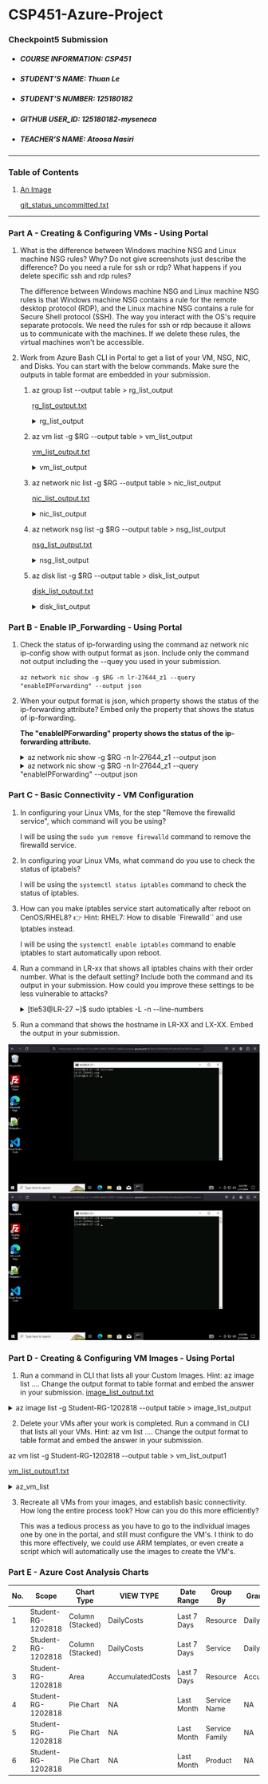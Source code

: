 # CSP451-Azure-Project

### Checkpoint5 Submission

* ##### COURSE INFORMATION: CSP451
* ##### STUDENT’S NAME: Thuan Le
* ##### STUDENT'S NUMBER: 125180182
* ##### GITHUB USER_ID: 125180182-myseneca
* ##### TEACHER’S NAME: Atoosa Nasiri
___

### Table of Contents

1. [An Image](#An-Image)

    [git_status_uncommitted.txt](git_status_uncommitted.txt)
---
### Part A - Creating & Configuring VMs - Using Portal

1. What is the difference between Windows machine NSG and Linux machine NSG rules? Why? Do not give screenshots just describe the difference? Do you need a rule for ssh or rdp? What happens if you delete specific ssh and rdp rules?

    <p>The difference between Windows machine NSG and Linux machine NSG rules is that Windows machine NSG contains a rule for the remote desktop protocol (RDP), and the Linux machine NSG contains a rule for Secure Shell protocol (SSH). The way you interact with the OS's require separate protocols. We need the rules for ssh or rdp because it allows us to communicate with the machines. If we delete these rules, the virtual machines won't be accessible.</p>

2. Work from Azure Bash CLI in Portal to get a list of your VM, NSG, NIC, and Disks. You can start with the below commands. Make sure the outputs in table format are embedded in your submission.

    1. az group list --output table > rg_list_output
    
        [rg_list_output.txt](/Checkpoint5/CP5-Outputs/rg_list_output)
        <details>
        <summary>rg_list_output</summary>
        
        ```
        Name                Location       Status
        ------------------  -------------  ---------
        Bastion_RG          canadacentral  Succeeded
        NetworkWatcherRG    canadacentral  Succeeded
        Student-RG-1202818  canadacentral  Succeeded

        ```
        
        </details>

    2. az vm list -g $RG --output table > vm_list_output
    
        [vm_list_output.txt](/Checkpoint5/CP5-Outputs/vm_list_output)
        <details>
        <summary>vm_list_output</summary>

        ```
        Name    ResourceGroup       Location       Zones
        ------  ------------------  -------------  -------
        LR-27   Student-RG-1202818  canadacentral  1
        LS-27   Student-RG-1202818  canadacentral  1
        WC-27   Student-RG-1202818  canadacentral  1
        WS-27   Student-RG-1202818  canadacentral  1

        ```

        </details>

    3. az network nic list -g $RG --output table > nic_list_output
        
        [nic_list_output.txt](/Checkpoint5/CP5-Outputs/nic_list_output)
        <details>
        <summary>nic_list_output</summary>

        ```
        AuxiliaryMode    AuxiliarySku    DisableTcpStateTracking    EnableAcceleratedNetworking    EnableIPForwarding    Location       MacAddress         Name         NicType    Primary    ProvisioningState    ResourceGroup       ResourceGuid                          VnetEncryptionSupported
        ---------------  --------------  -------------------------  -----------------------------  --------------------  -------------  -----------------  -----------  ---------  ---------  -------------------  ------------------  ------------------------------------  -------------------------
        None             None            False                      False                          False                 canadacentral  60-45-BD-5D-0F-3C  lr-27644_z1  Standard   True       Succeeded            Student-RG-1202818  8ee39a11-7b1a-4e09-b9aa-360016c33ea4  False
        None             None            False                      False                          False                 canadacentral  60-45-BD-5D-B0-2D  ls-27487_z1  Standard   True       Succeeded            Student-RG-1202818  64d29a5f-c48f-4201-8860-6879fcdf6af3  False
        None             None            False                      False                          False                 canadacentral  00-22-48-3C-BF-78  wc-27277_z1  Standard   True       Succeeded            Student-RG-1202818  ef8033b3-fb8a-4fc1-ad73-1564c03d6d8a  False
        None             None            False                      False                          False                 canadacentral  60-45-BD-60-76-58  ws-27435_z1  Standard   True       Succeeded            Student-RG-1202818  c07ed42b-ad1a-4bbf-9786-af7308a39061  False

        ```

        </details>

    4. az network nsg list -g $RG --output table > nsg_list_output

        [nsg_list_output.txt](/Checkpoint5/CP5-Outputs/nsg_list_output)
        <details>
        <summary>nsg_list_output</summary>

        ```
        Location       Name        ProvisioningState    ResourceGroup       ResourceGuid
        -------------  ----------  -------------------  ------------------  ------------------------------------
        canadacentral  LR-27-nsg   Succeeded            Student-RG-1202818  21a33ac3-709c-4328-b342-da65c63c1ca0
        canadacentral  LS-27-nsg   Succeeded            Student-RG-1202818  aa75a725-4ba9-4159-8e31-203bf33c11f4
        canadacentral  WC-27-nsg   Succeeded            Student-RG-1202818  f145ff6a-5c50-4d82-b09b-f7d132a34dc5
        canadacentral  WS-27-nsg   Succeeded            Student-RG-1202818  90080557-9cce-4e8c-86c3-123eca8fe27d
        canadacentral  WS27nsg300  Succeeded            Student-RG-1202818  0e276da9-48a4-4593-bef4-8af13b9958a6

        ```

        </details>
    
    5. az disk list -g $RG --output table > disk_list_output

        [disk_list_output.txt](/Checkpoint5/CP5-Outputs/disk_list_output)

        <details>
        <summary>disk_list_output</summary>

        ```
        HyperVGeneration    Location       Name             ProvisioningState    ResourceGroup
        ------------------  -------------  ---------------  -------------------  ------------------
        V2                  canadacentral  lr-27-ver-0.0.1  Succeeded            Student-RG-1202818
        V1                  canadacentral  lr-27-ver-2      Succeeded            Student-RG-1202818
        V2                  canadacentral  ls-27-ver-0.0.1  Succeeded            Student-RG-1202818
        V1                  canadacentral  ls-27-ver-2      Succeeded            Student-RG-1202818
        V2                  canadacentral  wc-27-ver-0.0.1  Succeeded            Student-RG-1202818
        V1                  canadacentral  wc-27-ver-2      Succeeded            Student-RG-1202818
        V2                  canadacentral  ws-27-ver-0.0.1  Succeeded            Student-RG-1202818
        V1                  canadacentral  ws-27-ver-2      Succeeded            Student-RG-1202818

        ```

        </details>
    
### Part B - Enable IP_Forwarding - Using Portal
1. Check the status of ip-forwarding using the command az network nic ip-config show with output format as json. Include only the command not output including the --quey you used in your submission.

    `az network nic show -g $RG -n lr-27644_z1 --query "enableIPForwarding" --output json`

2. When your output format is json, which property shows the status of the ip-forwarding attribute? Embed only the property that shows the status of ip-forwarding.
**<p> The "enableIPForwarding" property shows the status of the ip-forwarding attribute.</p>**
    <details>
        <summary>az network nic show -g $RG -n lr-27644_z1 --output json</summary>

    `"enableIPForwarding": true,`
    </details>

    <details>
        <summary>az network nic show -g $RG -n lr-27644_z1 --query "enableIPForwarding" --output json</summary>
    true
    </details>

### Part C - Basic Connectivity - VM Configuration

1. In configuring your Linux VMs, for the step "Remove the firewalld service", which command will you be using?
    
    I will be using the `sudo yum remove firewalld` command to remove the firewalld service.

2. In configuring your Linux VMs, what command do you use to check the status of iptabels?

    I will be using the `systemctl status iptables` command to check the status of iptables.

3. How can you make iptables service start automatically after reboot on CenOS/RHEL8? 👉 Hint: RHEL7: How to disable `Firewalld`` and use Iptables instead.

    I will be using the `systemctl enable iptables` command to enable iptables to start automatically upon reboot.

4. Run a command in LR-xx that shows all iptables chains with their order number. What is the default setting? Include both the command and its output in your submission. How could you improve these settings to be less vulnerable to attacks?

    <details>
    <p>The default setting are 5 input rules 1 forward rule, and 0 rules in output. In order to improve these settings to be less vulnerable to attacks, we can add a rule to reject all other protocols that we don't need.</p>

    <summary>[tle53@LR-27 ~]$ sudo iptables -L -n --line-numbers</summary>

    ```
    Chain INPUT (policy ACCEPT)
    num  target     prot opt source               destination
    1    ACCEPT     all  --  0.0.0.0/0            0.0.0.0/0            state RELATED,ESTABLISHED
    2    ACCEPT     icmp --  0.0.0.0/0            0.0.0.0/0
    3    ACCEPT     all  --  0.0.0.0/0            0.0.0.0/0
    4    ACCEPT     tcp  --  0.0.0.0/0            0.0.0.0/0            state NEW tcp dpt:22
    5    REJECT     all  --  0.0.0.0/0            0.0.0.0/0            reject-with icmp-host-prohibited

    Chain FORWARD (policy ACCEPT)
    num  target     prot opt source               destination
    1    REJECT     all  --  0.0.0.0/0            0.0.0.0/0            reject-with icmp-host-prohibited

    Chain OUTPUT (policy ACCEPT)
    num  target     prot opt source               destination
    ```
    </details>

5. Run a command that shows the hostname in LR-XX and LX-XX. Embed the output in your submission.

![LR_SS](/Checkpoint5/LR_SS.png)
![LS_SS](/Checkpoint5/LS_SS.png)


### Part D - Creating & Configuring VM Images - Using Portal

1. Run a command in CLI that lists all your Custom Images. Hint: az image list .... Change the output format to table format and embed the answer in your submission.
[image_list_output.txt](/Checkpoint5/CP5-Outputs/image_list_output)
<details>
<summary>az image list -g Student-RG-1202818 --output table > image_list_output</summary>

```
HyperVGeneration    Location       Name             ProvisioningState    ResourceGroup
------------------  -------------  ---------------  -------------------  ------------------
V2                  canadacentral  lr-27-ver-0.0.1  Succeeded            Student-RG-1202818
V1                  canadacentral  lr-27-ver-2      Succeeded            Student-RG-1202818
V2                  canadacentral  ls-27-ver-0.0.1  Succeeded            Student-RG-1202818
V1                  canadacentral  ls-27-ver-2      Succeeded            Student-RG-1202818
V2                  canadacentral  wc-27-ver-0.0.1  Succeeded            Student-RG-1202818
V1                  canadacentral  wc-27-ver-2      Succeeded            Student-RG-1202818
V2                  canadacentral  ws-27-ver-0.0.1  Succeeded            Student-RG-1202818
V1                  canadacentral  ws-27-ver-2      Succeeded            Student-RG-1202818
```
</details>

2. Delete your VMs after your work is completed. Run a command in CLI that lists all your VMs. Hint: az vm list .... Change the output format to table format and embed the answer in your submission.

az vm list -g Student-RG-1202818 --output table > vm_list_output1

[vm_list_output1.txt](/Checkpoint5/CP5-Outputs/vm_list_output1)
<details>
<summary>az_vm_list</summary>

</details>

3. Recreate all VMs from your images, and establish basic connectivity. How long the entire process took? How can you do this more efficiently?

    This was a tedious process as you have to go to the individual images one by one in the portal, and still must configure the VM's. I think to do this more effectively, we could use ARM templates, or even create a script which will automatically use the images to create the VM's.

 ### Part E - Azure Cost Analysis Charts

 | No.|Scope              | Chart Type      | VIEW TYPE      | Date Range  | Group By     | Granularity | Example                                 |
 |----|-------------------|-----------------|----------------|-------------|--------------|-------------|-----------------------------------------|
 | 1  |Student-RG-1202818 |Column (Stacked) |DailyCosts      |Last 7 Days  |Resource      |Daily        |![image-1](/Checkpoint5/CP5_images/1.png)|
 | 2  |Student-RG-1202818 |Column (Stacked) |DailyCosts      |Last 7 Days  |Service       |Daily        |![image-2](/Checkpoint5/CP5_images/2.png)|
 | 3  |Student-RG-1202818 |Area             |AccumulatedCosts|Last 7 Days  |Resource      |Accumulated  |![image-3](/Checkpoint5/CP5_images/3.png)|
 | 4  |Student-RG-1202818 |Pie Chart        |NA              |Last Month   |Service Name  |NA           |![image-4](/Checkpoint5/CP5_images/4.png)|
 | 5  |Student-RG-1202818 |Pie Chart        |NA              |Last Month   |Service Family|NA           |![image-5](/Checkpoint5/CP5_images/5.png)|
 | 6  |Student-RG-1202818 |Pie Chart        |NA              |Last Month   |Product       |NA           |![image-6](/Checkpoint5/CP5_images/6.png)|

